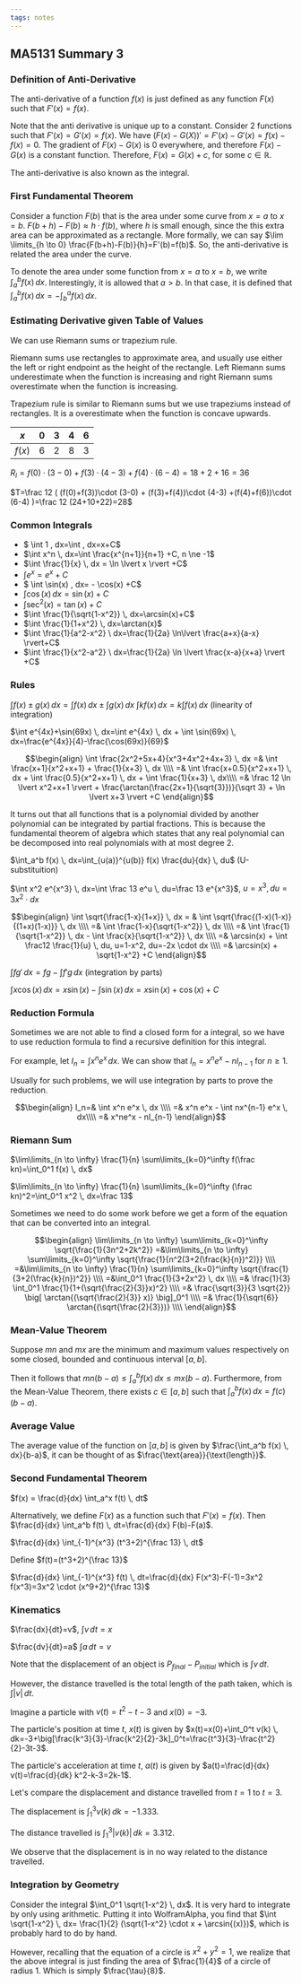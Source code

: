 ```yaml
---
tags: notes
---
```


## MA5131 Summary 3

### Definition of  Anti-Derivative
The anti-derivative of a function $f(x)$ is just defined as any function $F(x)$ such that $F'(x)=f(x)$.

Note that the anti derivative is unique up to a constant. Consider $2$ functions such that $F'(x)=G'(x)=f(x)$. We have $(F(x)-G(X))'=F'(x)-G'(x)=f(x)-f(x)=0$. The gradient of $F(x)-G(x)$ is $0$ everywhere, and therefore $F(x)-G(x)$ is a constant function. Therefore, $F(x)=G(x)+c$, for some $c \in \mathbb{R}$.

The anti-derivative is also known as the integral.

### First Fundamental Theorem
Consider a function $F(b)$ that is the area under some curve from $x=a$ to $x=b$. $F(b+h)-F(b) \approx h \cdot f(b)$, where $h$ is small enough, since the this extra area can be approximated as a rectangle. More formally, we can say $\lim
\limits_{h \to 0} \frac{F(b+h)-F(b)}{h}=F'(b)=f(b)$. So, the anti-derivative is related the area under the curve.

To denote the area under some function from $x=a$ to $x=b$, we write $\int_{a}^{b} f(x) \, dx$. Interestingly, it is allowed that $a>b$. In that case, it is defined that $\int_{a}^{b} f(x) \, dx=-\int_{b}^{a} f(x) \, dx$.

### Estimating Derivative given Table of Values
We can use Riemann sums or trapezium rule.

Riemann sums use rectangles to approximate area, and usually use either the left or right endpoint as the height of the rectangle. Left Riemann sums underestimate when the function is increasing and right Riemann sums overestimate when the function is increasing.

Trapezium rule is similar to Riemann sums but we use trapeziums instead of rectangles. It is a overestimate when the function is concave upwards.

| $x$    | $0$  | $3$  | $4$  | $6$  |
| ------ | ---- | ---- | ---- | ---- |
| $f(x)$ | $6$  | $2$  | $8$  | $3$  |

$R_l=f(0)\cdot (3-0) + f(3) \cdot (4-3) + f(4) \cdot (6-4)=18+2+16=36$

$T=\frac 12 ( (f(0)+f(3))\cdot (3-0) + (f(3)+f(4))\cdot (4-3) +(f(4)+f(6))\cdot (6-4) )=\frac 12 (24+10+22)=28$

### Common Integrals

- $ \int 1 \, dx=\int \, dx=x+C$
- $\int x^n \, dx=\int \frac{x^{n+1}}{n+1} +C, n \ne -1$
-  $\int \frac{1}{x} \, dx = \ln \lvert x \rvert +C$
- $\int e^x=e^x+C$ 
- $ \int \sin(x) \, dx= - \cos(x) +C$
- $\int \cos(x) \, dx=\sin(x)+C$
- $\int \sec^2(x)=\tan(x)+C$
- $\int \frac{1}{\sqrt{1-x^2}} \, dx=\arcsin(x)+C$
- $\int \frac{1}{1+x^2} \, dx=\arctan(x)$
- $\int \frac{1}{a^2-x^2} \ dx=\frac{1}{2a} \ln\lvert \frac{a+x}{a-x} \rvert+C$
- $\int \frac{1}{x^2-a^2} \ dx=\frac{1}{2a} \ln \lvert \frac{x-a}{x+a} \rvert +C$

### Rules

$\int f(x) \pm g(x) \, dx=\int f(x) \, dx \pm \int g(x) \, dx$
$\int kf(x) \, dx=k \int f(x) \, dx$ 
(linearity of integration)

$\int e^{4x}+\sin(69x) \, dx=\int e^{4x} \, dx + \int \sin(69x) \, dx=\frac{e^{4x}}{4}-\frac{\cos(69x)}{69}$

$$\begin{align} \int \frac{2x^2+5x+4}{x^3+4x^2+4x+3} \, dx =& \int \frac{x+1}{x^2+x+1} + \frac{1}{x+3} \, dx \\\\
=& \int \frac{x+0.5}{x^2+x+1} \, dx + \int \frac{0.5}{x^2+x+1} \, dx + \int \frac{1}{x+3} \, dx\\\\
=& \frac 12 \ln \lvert x^2+x+1 \rvert + \frac{\arctan(\frac{2x+1}{\sqrt{3}})}{\sqrt 3} + \ln \lvert x+3 \rvert +C
\end{align}$$

It turns out that all functions that is a polynomial divided by another polynomial can be integrated by partial fractions. This is because the fundamental theorem of algebra which states that any real polynomial can be decomposed into real polynomials with at most degree $2$.

$\int_a^b f(x) \, dx=\int_{u(a)}^{u(b)} f(x) \frac{du}{dx} \, du$ 
(U-substituition)

$\int x^2 e^{x^3} \, dx=\int \frac 13 e^u \, du=\frac 13 e^{x^3}$,
$u=x^3, du=3x^2 \cdot dx$

$$\begin{align}
 \int \sqrt{\frac{1-x}{1+x}} \, dx 
= & \int \sqrt{\frac{(1-x)(1-x)}{(1+x)(1-x)}} \, dx \\\\
=& \int \frac{1-x}{\sqrt{1-x^2}} \, dx \\\\
=& \int \frac{1}{\sqrt{1-x^2}} \, dx - \int \frac{x}{\sqrt{1-x^2}} \, dx \\\\
=& \arcsin(x) + \int \frac12 \frac{1}{u} \, du, u=1-x^2, du=-2x \cdot dx \\\\
=& \arcsin(x) + \sqrt{1-x^2} +C
\end{align}$$

$\int fg' \, dx= fg - \int f'g \, dx$ (integration by parts)

$\int x \cos(x) \, dx = x \sin(x) - \int \sin(x) \, dx = x\sin(x) + \cos(x) + C$

### Reduction Formula

Sometimes we are not able to find a closed form for a integral, so we have to use reduction formula to find a recursive definition for this integral.

For example, let $I_n = \int x^n e^x \, dx$. We can show that $I_n=x^ne^x - nI_{n-1}$ for $n \geq 1$.

Usually for such problems, we will use integration by parts to prove the reduction.

$$\begin{align}
I_n=& \int x^n e^x \, dx \\\\
=& x^n e^x - \int nx^{n-1} e^x \, dx\\\\
=& x^ne^x - nI_{n-1}
\end{align}$$

### Riemann Sum
$\lim\limits_{n \to \infty} \frac{1}{n} \sum\limits_{k=0}^\infty f(\frac kn)=\int_0^1 f(x) \, dx$

$\lim\limits_{n \to \infty} \frac{1}{n} \sum\limits_{k=0}^\infty (\frac kn)^2=\int_0^1 x^2 \, dx=\frac 13$

Sometimes we need to do some work before we get a form of the equation that can be converted into an integral.

$$\begin{align}
\lim\limits_{n \to \infty} \sum\limits_{k=0}^\infty \sqrt{\frac{1}{3n^2+2k^2}} =&\lim\limits_{n \to \infty} \sum\limits_{k=0}^\infty \sqrt{\frac{1}{n^2(3+2(\frac{k}{n})^2)}} \\\\
=&\lim\limits_{n \to \infty} \frac{1}{n} \sum\limits_{k=0}^\infty \sqrt{\frac{1}{3+2(\frac{k}{n})^2}} \\\\
=&\int_0^1 \frac{1}{3+2x^2} \, dx \\\\
=& \frac{1}{3} \int_0^1 \frac{1}{1+(\sqrt{\frac{2}{3}}x)^2} \\\\
=& \frac{\sqrt{3}}{3 \sqrt{2}} \big[ \arctan{(\sqrt{\frac{2}{3}} x)} \big]_0^1 \\\\
=& \frac{1}{\sqrt{6}} \arctan{(\sqrt{\frac{2}{3}})} \\\\
\end{align}$$

### Mean-Value Theorem
Suppose $mn$ and $mx$ are the minimum and maximum values respectively on some closed, bounded and continuous interval $[a,b]$.

Then it follows that $mn(b-a) \leq \int_a^b f(x) \, dx \leq mx(b-a)$. Furthermore, from the Mean-Value Theorem, there exists $c\in [a,b]$ such that $\int_a^b f(x) \, dx=f(c)(b-a)$.

### Average Value
The average value of the function on $[a,b]$ is given by $\frac{\int_a^b f(x) \, dx}{b-a}$, it can be thought of as $\frac{\text{area}}{\text{length}}$.

### Second Fundamental Theorem
$f(x) = \frac{d}{dx} \int_a^x f(t) \, dt$

Alternatively, we define $F(x)$ as a function such that $F'(x)=f(x)$. Then $\frac{d}{dx} \int_a^b f(t) \, dt=\frac{d}{dx} F(b)-F(a)$.

$\frac{d}{dx} \int_{-1}^{x^3} (t^3+2)^{\frac 13} \, dt$

Define $f(t)=(t^3+2)^{\frac 13}$

$\frac{d}{dx} \int_{-1}^{x^3} f(t) \, dt=\frac{d}{dx} F(x^3)-F(-1)=3x^2 f(x^3)=3x^2 \cdot (x^9+2)^{\frac 13}$

### Kinematics
$\frac{dx}{dt}=v$, $\int v \, dt=x$

$\frac{dv}{dt}=a$ $\int a \, dt =v$

Note that the displacement of an object is $P_{final}-P_{initial}$ which is $\int v \, dt$.

However, the distance travelled is the total length of the path taken, which is $\int \lvert v \rvert \, dt$.

Imagine a particle with $v(t)=t^2-t-3$ and $x(0)=-3$.

The particle's position at time $t$, $x(t)$ is given by $x(t)=x(0)+\int_0^t v(k) \, dk=-3+\big[\frac{k^3}{3}-\frac{k^2}{2}-3k]_0^t=\frac{t^3}{3}-\frac{t^2}{2}-3t-3$.

The particle's acceleration at time $t$, $a(t)$ is given by $a(t)=\frac{d}{dx} v(t)=\frac{d}{dk} k^2-k-3=2k-1$.

Let's compare the displacement and distance travelled from $t=1$ to $t=3$.

The displacement is $\int_1^3 v(k) \, dk=-1.333$.

The distance travelled is  $\int_1^3 \lvert v(k) \rvert \, dk=3.312$.

We observe that the displacement is in no way related to the distance travelled.

### Integration by Geometry

Consider the integral $\int_0^1 \sqrt{1-x^2} \, dx$. It is very hard to integrate by only using arithmetic. Putting it into WolframAlpha, you find that $\int \sqrt{1-x^2} \, dx= \frac{1}{2} (\sqrt{1-x^2} \cdot x + \arcsin{(x)})$, which is probably hard to do by hand.

However, recalling that the equation of a circle is $x^2+y^2=1$, we realize that the above integral is just finding the area of $\frac{1}{4}$ of a circle of radius $1$. Which is simply $\frac{\tau}{8}$.
